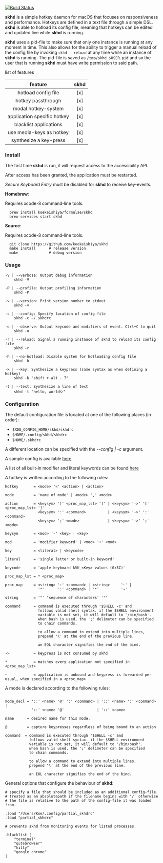 [![Build Status](https://travis-ci.org/koekeishiya/skhd.svg?branch=master)](https://travis-ci.org/koekeishiya/skhd)

**skhd** is a simple hotkey daemon for macOS that focuses on responsiveness and performance.
Hotkeys are defined in a text file through a simple DSL. **skhd** is able to hotload its config file, meaning that hotkeys can be edited and updated live while **skhd** is running.

**skhd** uses a pid-file to make sure that only one instance is running at any moment in time. This also allows for the ability to trigger
a manual reload of the config file by invoking `skhd --reload` at any time while an instance of **skhd** is running. The pid-file is saved
as `/tmp/skhd_$USER.pid` and so the user that is running **skhd** must have write permission to said path.

list of features

| feature                    | skhd |
|:--------------------------:|:----:|
| hotload config file        | [x]  |
| hotkey passthrough         | [x]  |
| modal hotkey-system        | [x]  |
| application specific hotkey| [x]  |
| blacklist applications     | [x]  |
| use media-keys as hotkey   | [x]  |
| synthesize a key-press     | [x]  |

### Install

The first time **skhd** is run, it will request access to the accessibility API.

After access has been granted, the application must be restarted.

*Secure Keyboard Entry* must be disabled for **skhd** to receive key-events.

**Homebrew**:

Requires xcode-8 command-line tools.

      brew install koekeishiya/formulae/skhd
      brew services start skhd

**Source**:

Requires xcode-8 command-line tools.

      git clone https://github.com/koekeishiya/skhd
      make install      # release version
      make              # debug version

### Usage

```
-V | --verbose: Output debug information
    skhd -V

-P | --profile: Output profiling information
    skhd -P

-v | --version: Print version number to stdout
    skhd -v

-c | --config: Specify location of config file
    skhd -c ~/.skhdrc

-o | --observe: Output keycode and modifiers of event. Ctrl+C to quit
    skhd -o

-r | --reload: Signal a running instance of skhd to reload its config file
    skhd -r

-h | --no-hotload: Disable system for hotloading config file
    skhd -h

-k | --key: Synthesize a keypress (same syntax as when defining a hotkey)
    skhd -k "shift + alt - 7"

-t | --text: Synthesize a line of text
    skhd -t "hello, worldシ"
```

### Configuration

The default configuration file is located at one of the following places (in order):

 - `$XDG_CONFIG_HOME/skhd/skhdrc`
 - `$HOME/.config/skhd/skhdrc`
 - `$HOME/.skhdrc`

A different location can be specified with the *--config | -c* argument.

A sample config is available [here](https://github.com/koekeishiya/skhd/blob/master/examples/skhdrc)

A list of all built-in modifier and literal keywords can be found [here](https://github.com/koekeishiya/skhd/issues/1)

A hotkey is written according to the following rules:
```
hotkey       = <mode> '<' <action> | <action>

mode         = 'name of mode' | <mode> ',' <mode>

action       = <keysym> '[' <proc_map_lst> ']' | <keysym> '->' '[' <proc_map_lst> ']'
               <keysym> ':' <command>          | <keysym> '->' ':' <command>
               <keysym> ';' <mode>             | <keysym> '->' ';' <mode>

keysym       = <mod> '-' <key> | <key>

mod          = 'modifier keyword' | <mod> '+' <mod>

key          = <literal> | <keycode>

literal      = 'single letter or built-in keyword'

keycode      = 'apple keyboard kVK_<Key> values (0x3C)'

proc_map_lst = * <proc_map>

proc_map     = <string> ':' <command> | <string>     '~' |
               '*'      ':' <command> | '*'          '~'

string       = '"' 'sequence of characters' '"'

command      = command is executed through '$SHELL -c' and
               follows valid shell syntax. if the $SHELL environment
               variable is not set, it will default to '/bin/bash'.
               when bash is used, the ';' delimeter can be specified
               to chain commands.

               to allow a command to extend into multiple lines,
               prepend '\' at the end of the previous line.

               an EOL character signifies the end of the bind.

->           = keypress is not consumed by skhd

*            = matches every application not specified in <proc_map_lst>

~            = application is unbound and keypress is forwarded per usual, when specified in a <proc_map>
```

A mode is declared according to the following rules:
```

mode_decl = '::' <name> '@' ':' <command> | '::' <name> ':' <command> |
            '::' <name> '@'               | '::' <name>

name      = desired name for this mode,

@         = capture keypresses regardless of being bound to an action

command  = command is executed through '$SHELL -c' and
           follows valid shell syntax. if the $SHELL environment
           variable is not set, it will default to '/bin/bash'.
           when bash is used, the ';' delimeter can be specified
           to chain commands.

           to allow a command to extend into multiple lines,
           prepend '\' at the end of the previous line.

           an EOL character signifies the end of the bind.
```

General options that configure the behaviour of **skhd**:
```
# specify a file that should be included as an additional config-file.
# treated as an absolutepath if the filename begins with '/' otherwise
# the file is relative to the path of the config-file it was loaded from.

.load "/Users/Koe/.config/partial_skhdrc"
.load "partial_skhdrc"

# prevents skhd from monitoring events for listed processes.

.blacklist [
    "terminal"
    "qutebrowser"
    "kitty"
    "google chrome"
]
```
